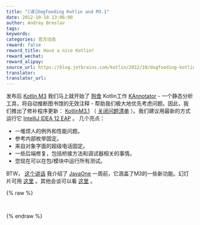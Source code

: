 ```yaml
---
title: "[译]Dogfooding Kotlin and M3.1"
date: 2012-10-10 13:06:00
author: Andrey Breslav
tags:
keywords:
categories: 官方动态
reward: false
reward_title: Have a nice Kotlin!
reward_wechat:
reward_alipay:
source_url: https://blog.jetbrains.com/kotlin/2012/10/dogfooding-kotlin-and-m3-1/
translator:
translator_url:
---
```


发布后 [Kotlin M3](http://blog.jetbrains.com/kotlin/2012/09/kotlin-m3-is-out/) 我们马上就开始了 [狗食](http://en.wikipedia.org/wiki/Eating_your_own_dog_food) Kotlin工作 [KAnnotator](https://github.com/abreslav/kannotator) - 一个静态分析工具，将自动推断图书馆的无效注释 - 帮助我们极大地优先考虑问题。因此，我们推出了修补程序更新： [KotlinM3.1](http://plugins.intellij.net/plugin?pr=idea&pluginId=6954) （ [关闭问题清单](http://youtrack.jetbrains.com/issues/KT?q=resolved+date%3A+2012-09-12+..+2012-10-10) ）。我们建议用最新的方式运行它 [IntelliJ IDEA 12 EAP](http://confluence.jetbrains.com/display/IDEADEV/IDEA+12+EAP) 。
几个亮点：<span id =“more-710”> </span>

* 一堆烦人的例外和性能问题。
* 参考内部枚举固定。
* 来自对象字面的超级电话固定。
* 一些后端修复，包括桥接方法和调试器相关的事情。
* 您现在可以在包/模块中运行所有测试。

BTW， [这个讲话](http://blueskybd.vo.llnwd.net/o16/oracle/CON5934_mp4_5934_001.html) 我介绍了 [JavaOne](https://oracleus.activeevents.com/connect/sessionDetail.ww?SESSION_ID=5934) 一周前，它涵盖了M3的一些新功能。幻灯片可用 [这里](http://confluence.jetbrains.net/display/Kotlin/Talks+and+Publications) 。其他会谈可以看 [这里](http://confluence.jetbrains.net/display/Kotlin/Talks+and+Publications) 。

{% raw %}
<p> </p>
{% endraw %}

